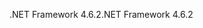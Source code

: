 <span data-ttu-id="6fac4-101">.NET Framework 4.6.2</span><span class="sxs-lookup"><span data-stu-id="6fac4-101">.NET Framework 4.6.2</span></span>